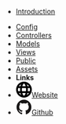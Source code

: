- [Introduction](introduction) <!-- markdownlint-disable-line first-line-heading -->
<!--- [Quick Start](quick-start)-->
- [Config](config)
- [Controllers](controllers)
- [Models](models)
- [Views](views)
- [Public](public)
- [Assets](assets)
- **Links**
- [![Code](assets/img/website.svg)Website](https://codesandbox.io/s/xv36w4695o)
- [![Github](assets/img/github.svg)Github](https://github.com/jhildenbiddle/docsify-themeable)
